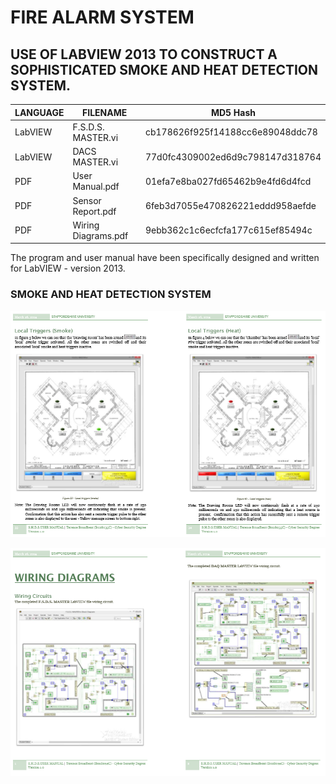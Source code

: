 # FIRE ALARM SYSTEM
## USE OF LABVIEW 2013 TO CONSTRUCT A SOPHISTICATED SMOKE AND HEAT DETECTION SYSTEM.

| LANGUAGE | FILENAME           | MD5 Hash                         |
|------    |------              | -------                          |
| LabVIEW  | F.S.D.S. MASTER.vi | cb178626f925f14188cc6e89048ddc78 |
| LabVIEW  | DACS MASTER.vi     | 77d0fc4309002ed6d9c798147d318764 |
| PDF      | User Manual.pdf    | 01efa7e8ba027fd65462b9e4fd6d4fcd |
| PDF      | Sensor Report.pdf  | 6feb3d7055e470826221eddd958aefde |
| PDF      | Wiring Diagrams.pdf| 9ebb362c1c6ecfcfa177c615ef85494c |

The program and user manual have been specifically designed and written for LabVIEW - version 2013.

### SMOKE AND HEAT DETECTION SYSTEM

![Screenshot](SHDS.PNG)

![Screenshot](SHDS2.PNG)
